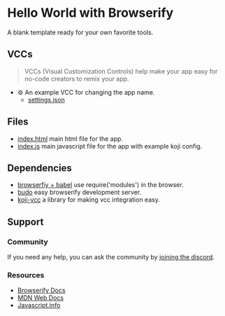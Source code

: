 # Hello World with Browserify
A blank template ready for your own favorite tools.

## VCCs
> VCCs (Visual Customization Controls) help make your app easy for no-code creators to remix your app.
- ⚙️ An example VCC for changing the app name.
    * [settings.json](#~/.koji/customization/settings.json!visual)

## Files
- [index.html](#~/index.html) main html file for the app.
- [index.js](#~/index.js) main javascript file for the app with example koji config.

## Dependencies
- [browserfiy + babel](http://browserify.org/) use require('modules') in the browser.
- [budo](https://github.com/mattdesl/budo) easy browserify development server.
- [koji-vcc](https://www.npmjs.com/package/@withkoji/vcc) a library for making vcc integration easy.

## Support
### Community
If you need any help, you can ask the community by [joining the discord](https://discordapp.com/invite/eQuMJF6).

### Resources
- [Browserify Docs](https://github.com/browserify/browserify)
- [MDN Web Docs](https://developer.mozilla.org/en-US/)
- [Javascript.info](http://javascript.info/)

